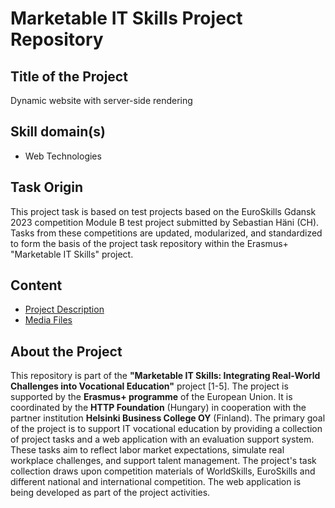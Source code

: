 # Marketable IT Skills Project Repository

## Title of the Project

Dynamic website with server-side rendering

## Skill domain(s)

- Web Technologies

## Task Origin

This project task is based on test projects based on the EuroSkills Gdansk 2023 competition Module B test project submitted by Sebastian Häni (CH). Tasks from these competitions are updated, modularized, and standardized to form the basis of the project task repository within the Erasmus+ "Marketable IT Skills" project.

## Content

- [Project Description](project-description.md)
- [Media Files](tree/main/src//assets)

## About the Project

This repository is part of the **"Marketable IT Skills: Integrating Real-World Challenges into Vocational Education"** project [1-5]. The project is supported by the **Erasmus+ programme** of the European Union. It is coordinated by the **HTTP Foundation** (Hungary) in cooperation with the partner institution **Helsinki Business College OY** (Finland). The primary goal of the project is to support IT vocational education by providing a collection of project tasks and a web application with an evaluation support system. These tasks aim to reflect labor market expectations, simulate real workplace challenges, and support talent management. The project's task collection draws upon competition materials of WorldSkills, EuroSkills and different national and international competition. The web application is being developed as part of the project activities.
